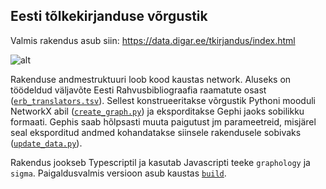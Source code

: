 ## Eesti tõlkekirjanduse võrgustik

Valmis rakendus asub siin: https://data.digar.ee/tkirjandus/index.html

![alt](https://github.com/RaRa-digiLab/erb-translators-network/blob/main/demo.png)

Rakenduse andmestruktuuri loob kood kaustas network. Aluseks on töödeldud väljavõte Eesti Rahvusbibliograafia raamatute osast ([`erb_translators.tsv`](https://github.com/RaRa-digiLab/erb-translators-network/blob/main/network/data/raw/erb_translators.tsv)). Sellest konstrueeritakse võrgustik Pythoni mooduli NetworkX abil ([`create_graph.py`](https://github.com/RaRa-digiLab/erb-translators-network/blob/main/network/src/create_graph.py)) ja eksporditakse Gephi jaoks sobilikku formaati. Gephis saab hõlpsasti muuta paigutust jm parameetreid, misjärel seal eksporditud andmed kohandatakse siinsele rakendusele sobivaks ([`update_data.py`](https://github.com/RaRa-digiLab/erb-translators-network/blob/main/network/src/update_data.py)).

Rakendus jookseb Typescriptil ja kasutab Javascripti teeke `graphology` ja `sigma`. Paigaldusvalmis versioon asub kaustas [`build`](https://github.com/RaRa-digiLab/erb-translators-network/tree/main/app/build).
